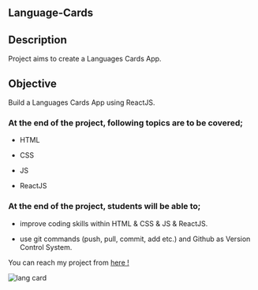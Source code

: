 ## Language-Cards

## Description

Project aims to create a Languages Cards App.

## Objective

Build a Languages Cards App using ReactJS.

### At the end of the project, following topics are to be covered;

- HTML

- CSS

- JS

- ReactJS

### At the end of the project, students will be able to;

- improve coding skills within HTML & CSS & JS & ReactJS.

- use git commands (push, pull, commit, add etc.) and Github as Version Control System.

You can reach my project from [here !](language-cardss.netlify.app/)

![lang card](https://user-images.githubusercontent.com/98649983/176704717-9088f5a6-e90d-4643-ace5-c6515802463d.gif)


